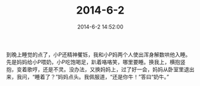 ﻿---
title: "2014-6-2"
date: 2014-6-2 14:52:00
tags:
categories: 爸爸
---
到晚上睡觉的点了，小P还精神矍铄，我和小P妈两个人使出浑身解数哄他入睡。先是妈妈给小P喂奶，小P吃饱喝足，趴着咯咯笑，哪里要睡。换我上，横抱竖抱，变着歌哼，还是不灵。没办法，又换妈妈上，过了好一会，妈妈从卧室里退出来，我问，“睡着了？”妈妈点头。我佩服道，“还是你牛！”答曰“奶牛。” ​​​​